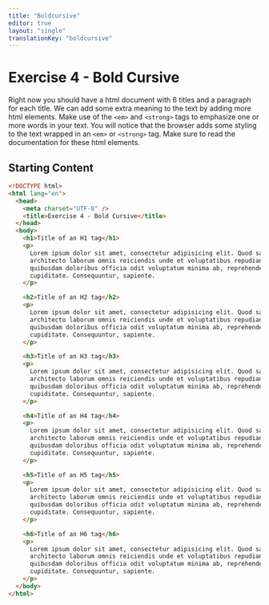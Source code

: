 ```yaml
---
title: "Boldcursive"
editor: true
layout: "single"
translationKey: "boldcursive"
---
```



# Exercise 4 - Bold Cursive

Right now you should have a html document with 6 titles and a paragraph for each title.
We can add some extra meaning to the text by adding more html elements. Make use of the `<em>` and `<strong>` tags to emphasize one or more words in your text. You will notice that the browser adds some styling to the text wrapped in an `<em>` or `<strong>` tag. Make sure to read the documentation for these html elements.


## Starting Content

```html
<!DOCTYPE html>
<html lang="en">
  <head>
    <meta charset="UTF-8" />
    <title>Exercise 4 - Bold Cursive</title>
  </head>
  <body>
    <h1>Title of an H1 tag</h1>
    <p>
      Lorem ipsum dolor sit amet, consectetur adipisicing elit. Quod saepe
      architecto laborum omnis reiciendis unde et voluptatibus repudiandae eaque
      quibusdam doloribus officia odit voluptatum minima ab, reprehenderit
      cupiditate. Consequuntur, sapiente.
    </p>

    <h2>Title of an H2 tag</h2>
    <p>
      Lorem ipsum dolor sit amet, consectetur adipisicing elit. Quod saepe
      architecto laborum omnis reiciendis unde et voluptatibus repudiandae eaque
      quibusdam doloribus officia odit voluptatum minima ab, reprehenderit
      cupiditate. Consequuntur, sapiente.
    </p>

    <h3>Title of an H3 tag</h3>
    <p>
      Lorem ipsum dolor sit amet, consectetur adipisicing elit. Quod saepe
      architecto laborum omnis reiciendis unde et voluptatibus repudiandae eaque
      quibusdam doloribus officia odit voluptatum minima ab, reprehenderit
      cupiditate. Consequuntur, sapiente.
    </p>

    <h4>Title of an H4 tag</h4>
    <p>
      Lorem ipsum dolor sit amet, consectetur adipisicing elit. Quod saepe
      architecto laborum omnis reiciendis unde et voluptatibus repudiandae eaque
      quibusdam doloribus officia odit voluptatum minima ab, reprehenderit
      cupiditate. Consequuntur, sapiente.
    </p>

    <h5>Title of an H5 tag</h5>
    <p>
      Lorem ipsum dolor sit amet, consectetur adipisicing elit. Quod saepe
      architecto laborum omnis reiciendis unde et voluptatibus repudiandae eaque
      quibusdam doloribus officia odit voluptatum minima ab, reprehenderit
      cupiditate. Consequuntur, sapiente.
    </p>

    <h6>Title of an H6 tag</h6>
    <p>
      Lorem ipsum dolor sit amet, consectetur adipisicing elit. Quod saepe
      architecto laborum omnis reiciendis unde et voluptatibus repudiandae eaque
      quibusdam doloribus officia odit voluptatum minima ab, reprehenderit
      cupiditate. Consequuntur, sapiente.
    </p>
  </body>
</html>
``` 